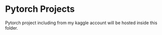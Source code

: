 # Pytorch Projects

Pytorch project including from my kaggle account will be hosted inside this folder.

